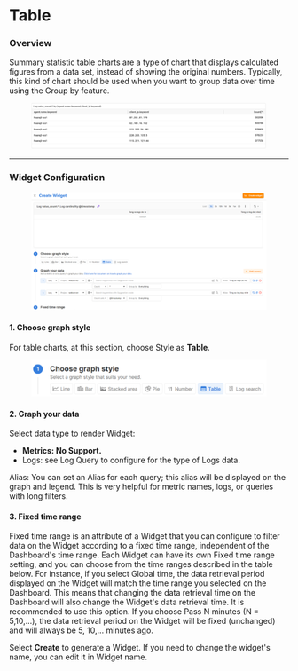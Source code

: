 # Table

### Overview

Summary statistic table charts are a type of chart that displays calculated figures from a data set, instead of showing the original numbers. Typically, this kind of chart should be used when you want to group data over time using the Group by feature.

<figure><img src="../../../../.gitbook/assets/image (70).png" alt=""><figcaption></figcaption></figure>

***

### Widget Configuration

<figure><img src="../../../../.gitbook/assets/image (71).png" alt=""><figcaption></figcaption></figure>

#### 1. Choose graph style

For table charts, at this section, choose Style as **Table**.

<figure><img src="../../../../.gitbook/assets/image (72).png" alt="" width="563"><figcaption></figcaption></figure>

#### 2. Graph your data

Select data type to render Widget:

* **Metrics: No Support.**
* Logs: see Log Query to configure for the type of Logs data.

Alias: You can set an Alias for each query; this alias will be displayed on the graph and legend. This is very helpful for metric names, logs, or queries with long filters.

#### 3. Fixed time range

Fixed time range is an attribute of a Widget that you can configure to filter data on the Widget according to a fixed time range, independent of the Dashboard's time range. Each Widget can have its own Fixed time range setting, and you can choose from the time ranges described in the table below. For instance, if you select Global time, the data retrieval period displayed on the Widget will match the time range you selected on the Dashboard. This means that changing the data retrieval time on the Dashboard will also change the Widget's data retrieval time. It is recommended to use this option. If you choose Pass N minutes (N = 5,10,...), the data retrieval period on the Widget will be fixed (unchanged) and will always be 5, 10,... minutes ago.

Select **Create** to generate a Widget. If you need to change the widget's name, you can edit it in Widget name.
